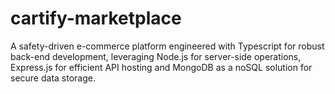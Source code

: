 # cartify-marketplace
A safety-driven e-commerce platform engineered with Typescript for robust back-end development, leveraging Node.js for server-side operations, Express.js for efficient API hosting and MongoDB as a noSQL solution for secure data storage.
